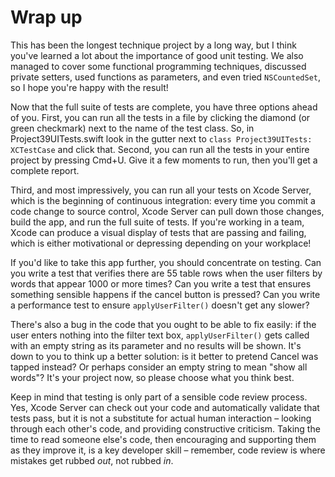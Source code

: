 # Wrap up

This has been the longest technique project by a long way, but I think you've learned a lot about the importance of good unit testing. We also managed to cover some functional programming techniques, discussed private setters, used functions as parameters, and even tried `NSCountedSet`, so I hope you're happy with the result!

Now that the full suite of tests are complete, you have three options ahead of you. First, you can run all the tests in a file by clicking the diamond (or green checkmark) next to the name of the test class. So, in Project39UITests.swift look in the gutter next to `class Project39UITests: XCTestCase` and click that. Second, you can run all the tests in your entire project by pressing Cmd+U. Give it a few moments to run, then you'll get a complete report.

Third, and most impressively, you can run all your tests on Xcode Server, which is the beginning of continuous integration: every time you commit a code change to source control, Xcode Server can pull down those changes, build the app, and run the full suite of tests. If you're working in a team, Xcode can produce a visual display of tests that are passing and failing, which is either motivational or depressing depending on your workplace!

If you'd like to take this app further, you should concentrate on testing. Can you write a test that verifies there are 55 table rows when the user filters by words that appear 1000 or more times? Can you write a test that ensures something sensible happens if the cancel button is pressed? Can you write a performance test to ensure `applyUserFilter()` doesn't get any slower?

There's also a bug in the code that you ought to be able to fix easily: if the user enters nothing into the filter text box, `applyUserFilter()` gets called with an empty string as its parameter and no results will be shown. It's down to you to think up a better solution: is it better to pretend Cancel was tapped instead? Or perhaps consider an empty string to mean "show all words"? It's your project now, so please choose what you think best.

Keep in mind that testing is only part of a sensible code review process. Yes, Xcode Server can check out your code and automatically validate that tests pass, but it is not a substitute for actual human interaction – looking through each other's code, and providing constructive criticism. Taking the time to read someone else's code, then encouraging and supporting them as they improve it, is a key developer skill – remember, code review is where mistakes get rubbed *out*, not rubbed *in*.
